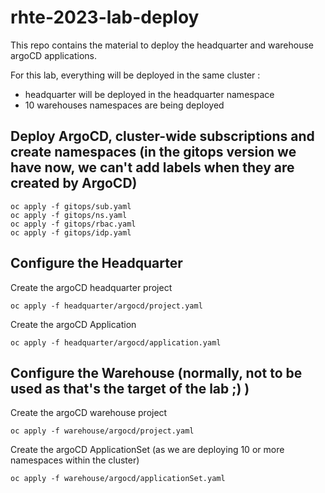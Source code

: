 # rhte-2023-lab-deploy

This repo contains the material to deploy the headquarter and warehouse argoCD applications.

For this lab, everything will be deployed in the same cluster :
- headquarter will be deployed in the headquarter namespace
- 10 warehouses namespaces are being deployed

## Deploy ArgoCD, cluster-wide subscriptions and create namespaces (in the gitops version we have now, we can't add labels when they are created by ArgoCD)
```shell
oc apply -f gitops/sub.yaml
oc apply -f gitops/ns.yaml
oc apply -f gitops/rbac.yaml
oc apply -f gitops/idp.yaml
```

## Configure the Headquarter

Create the argoCD headquarter project
```shell
oc apply -f headquarter/argocd/project.yaml
```

Create the argoCD Application
```shell
oc apply -f headquarter/argocd/application.yaml
```



## Configure the Warehouse (normally, not to be used as that's the target of the lab ;) )

Create the argoCD warehouse project
```shell
oc apply -f warehouse/argocd/project.yaml
```

Create the argoCD ApplicationSet (as we are deploying 10 or more namespaces within the cluster)
```shell
oc apply -f warehouse/argocd/applicationSet.yaml
```

